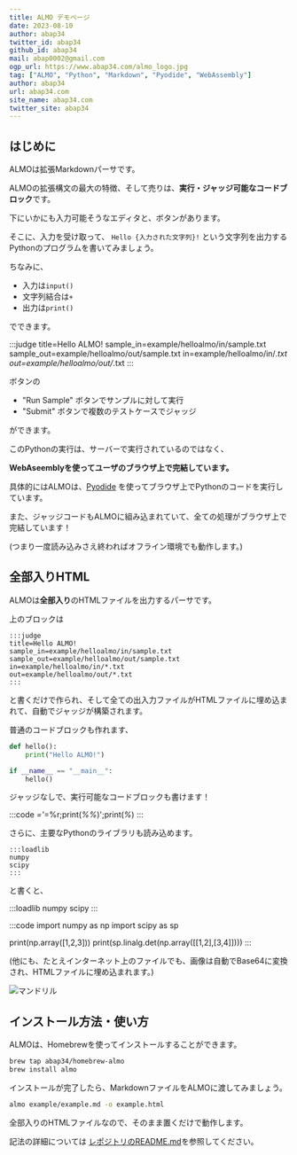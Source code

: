 ```yaml
---
title: ALMO デモページ
date: 2023-08-10
author: abap34
twitter_id: abap34
github_id: abap34
mail: abap0002@gmail.com
ogp_url: https://www.abap34.com/almo_logo.jpg
tag: ["ALMO", "Python", "Markdown", "Pyodide", "WebAssembly"]
author: abap34
url: abap34.com
site_name: abap34.com
twitter_site: abap34
---
```


## はじめに


ALMOは拡張Markdownパーサです。

ALMOの拡張構文の最大の特徴、そして売りは、**実行・ジャッジ可能なコードブロック**です。

下にいかにも入力可能そうなエディタと、ボタンがあります。

そこに、入力を受け取って、 `Hello {入力された文字列}!` という文字列を出力するPythonのプログラムを書いてみましょう。

ちなみに、

- 入力は`input()`
- 文字列結合は`+`
- 出力は`print()`

でできます。


:::judge
title=Hello ALMO!
sample_in=example/helloalmo/in/sample.txt
sample_out=example/helloalmo/out/sample.txt
in=example/helloalmo/in/*.txt
out=example/helloalmo/out/*.txt
:::


ボタンの
- "Run Sample" ボタンでサンプルに対して実行
- "Submit" ボタンで複数のテストケースでジャッジ

ができます。

このPythonの実行は、サーバーで実行されているのではなく、

**WebAseemblyを使ってユーザのブラウザ上で完結しています。**


具体的にはALMOは、[Pyodide](https://pyodide.org/en/stable/) を使ってブラウザ上でPythonのコードを実行しています。


また、ジャッジコードもALMOに組み込まれていて、全ての処理がブラウザ上で完結しています！

(つまり一度読み込みさえ終わればオフライン環境でも動作します。)


## 全部入りHTML

ALMOは**全部入り**のHTMLファイルを出力するパーサです。

上のブロックは

```text
:::judge
title=Hello ALMO!
sample_in=example/helloalmo/in/sample.txt
sample_out=example/helloalmo/out/sample.txt
in=example/helloalmo/in/*.txt
out=example/helloalmo/out/*.txt
:::
```

と書くだけで作られ、そして全ての出入力ファイルがHTMLファイルに埋め込まれて、自動でジャッジが構築されます。

普通のコードブロックも作れます、

```python
def hello():
    print("Hello ALMO!")

if __name__ == "__main__":
    hello()
```

ジャッジなしで、実行可能なコードブロックも書けます！



:::code
_='_=%r;print(_%%_)';print(_%_)
:::


さらに、主要なPythonのライブラリも読み込めます。

```
:::loadlib
numpy
scipy
:::
```

と書くと、

:::loadlib
numpy
scipy
:::


:::code
import numpy as np
import scipy as sp

print(np.array([1,2,3]))
print(sp.linalg.det(np.array([[1,2],[3,4]])))
:::



(他にも、たとえインターネット上のファイルでも、画像は自動でBase64に変換され、HTMLファイルに埋め込まれます。)


![マンドリル](https://imagingsolution.net/wordpress/wp-content/uploads/2011/03/Mandrill.png)


## インストール方法・使い方

ALMOは、Homebrewを使ってインストールすることができます。

```bash
brew tap abap34/homebrew-almo
brew install almo
```

インストールが完了したら、MarkdownファイルをALMOに渡してみましょう。

```bash
almo example/example.md -o example.html
```

全部入りのHTMLファイルなので、そのまま置くだけで動作します。

記法の詳細については [レポジトリのREADME.md](https://github.com/abap34/ALMO)を参照してください。


